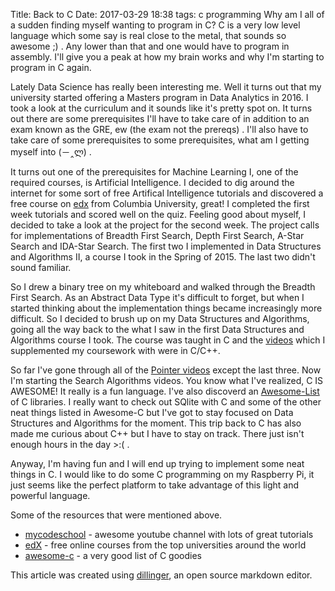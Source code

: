Title: Back to C
Date: 2017-03-29 18:38
tags: c programming
Why am I all of a sudden finding myself wanting to program in C? C is a very low level language which some say is real close to the metal, that sounds so awesome ;) . Any lower than that and one would have to program in assembly. I'll give you a peak at how my brain works and why I'm starting to program in C again.

Lately Data Science has really been interesting me. Well it turns out that my university started offering a Masters program in Data Analytics in 2016. I took a look at the curriculum and it sounds like it's pretty spot on. It turns out there are some prerequisites I'll have to take care of in addition to an exam known as the GRE, ew (the exam not the prereqs) . I'll also have to take care of some prerequisites to some prerequisites, what am I getting myself into (－‸ლ) .  

It turns out one of the prerequisites for Machine Learning I, one of the required courses, is Artificial Intelligence. I decided to dig around the internet for some sort of free Artifical Intelligence tutorials and discovered a free course on <a href="https://www.edx.org/" target="_blank">edx</a> from Columbia University, great! I completed the first week tutorials and scored well on the quiz. Feeling good about myself, I decided to take a look at the project for the second week. The project calls for implementations of Breadth First Search, Depth First Search, A-Star Search and IDA-Star Search. The first two I implemented in Data Structures and Algorithms II, a course I took in the Spring of 2015. The last two didn't sound familiar. 

So I drew a binary tree on my whiteboard and walked through the Breadth First Search. As an Abstract Data Type it's difficult to forget, but when I started thinking about the implementation things became increasingly more difficult. So I decided to brush up on my Data Structures and Algorithms, going all the way back to the what I saw in the first Data Structures and Algorithms course I took. The course was taught in C and the <a href="https://www.youtube.com/user/mycodeschool" target="_blank">videos</a> which I supplemented my coursework with were in C/C++. 

So far I've gone through all of the <a href="https://www.youtube.com/playlist?list=PL2_aWCzGMAwLZp6LMUKI3cc7pgGsasm2_" target="_blank">Pointer videos</a> except the last three. Now I'm starting the Search Algorithms videos. You know what I've realized, C IS AWESOME! It really is a fun language. I've also discoverd an <a href="https://notabug.org/koz.ross/awesome-c" target="_blank">Awesome-List</a> of C libraries. I really want to check out SQlite with C and some of the other neat things listed in Awesome-C but I've got to stay focused on Data Structures and Algorithms for the moment. This trip back to C has also made me curious about C++ but I have to stay on track. There just isn't enough hours in the day >:( .

Anyway, I'm having fun and I will end up trying to implement some neat things in C. I would like to do some C programming on my Raspberry Pi, it just seems like the perfect platform to take advantage of this light and powerful language.

Some of the resources that were mentioned above.

<ul>
    <li><a href="https://www.youtube.com/user/mycodeschool" target="_blank">mycodeschool</a> - awesome youtube channel with lots of great tutorials</li>
    <li><a href="https://www.edx.org/" target="_blank">edX</a> - free online courses from the top universities around the world</li>
    <li><a href="https://notabug.org/koz.ross/awesome-c" target="_blank">awesome-c</a> - a very good list of C goodies</li>
</ul>

This article was created using <a href="http://dillinger.io/" target="_blank">dillinger</a>, an open source markdown editor. 
